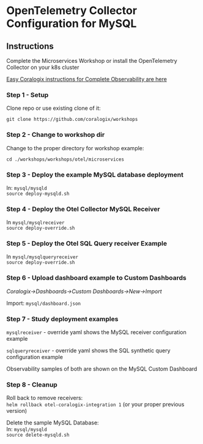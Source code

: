 # OpenTelemetry Collector Configuration for MySQL

## Instructions

Complete the Microservices Workshop or install the OpenTelemetry Collector on your k8s cluster  
   
[Easy Coralogix instructions for Complete Observability are here](https://coralogix.com/docs/otel-collector-for-k8s/)  

### Step 1 - Setup
Clone repo or use existing clone of it:
```
git clone https://github.com/coralogix/workshops
```  

### Step 2 - Change to workshop dir
Change to the proper directory for workshop example:  

```
cd ./workshops/workshops/otel/microservices
```  

### Step 3 - Deploy the example MySQL database deployment
In: `mysql/mysqld`  
`source deploy-mysqld.sh` 

### Step 4 - Deploy the Otel Collector MySQL Receiver  
In `mysql/mysqlreceiver`  
`source deploy-override.sh`  

### Step 5 - Deploy the Otel SQL Query receiver Example  
In `mysql/mysqlqueryreceiver`  
`source deploy-override.sh`  

### Step 6 - Upload dashboard example to Custom Dashboards
*Coralogix->Dashboards->Custom Dashboards->New->Import*  
  
Import: `mysql/dashboard.json`  

### Step 7 - Study deployment examples

`mysqlreceiver` - override yaml shows the MySQL receiver configuration example  
  
`sqlqueryreceiver` - override yaml shows the SQL synthetic query configuration example  

Observability samples of both are shown on the MySQL Custom Dashboard  
  
### Step 8 - Cleanup

Roll back to remove receivers:  
`helm rollback otel-coralogix-integration 1` (or your proper previous version) 
  
Delete the sample MySQL Database:  
In: `mysql/mysqld`  
`source delete-mysqld.sh`   